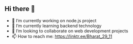 ## Hi there 👋


- 🔭 I’m currently working on node.js project
- 🌱 I’m currently learning backend technology
- 👯 I’m looking to collaborate on web development projects
- 📫 How to reach me: https://linktr.ee/Bharat_29_11
